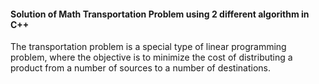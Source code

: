 #### Solution of Math Transportation Problem using 2 different algorithm in C++

The transportation problem is a special type of linear programming problem, where the objective is to minimize the cost of distributing a product from a number of sources to a number of destinations.
